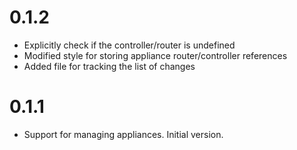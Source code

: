 0.1.2
=====

- Explicitly check if the controller/router is undefined
- Modified style for storing appliance router/controller references
- Added file for tracking the list of changes


0.1.1
=====

- Support for managing appliances. Initial version.
